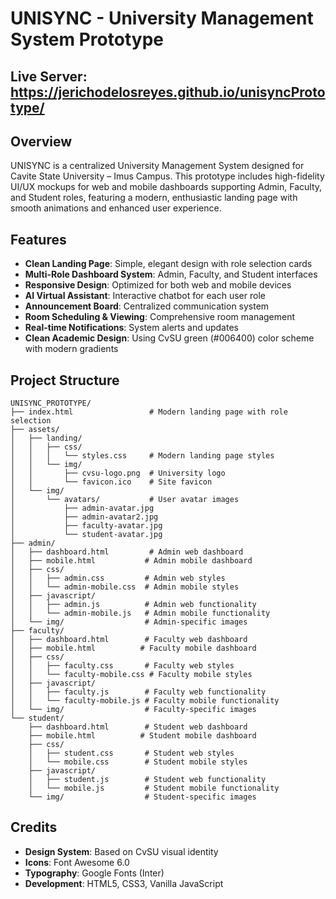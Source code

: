 # UNISYNC - University Management System Prototype

## Live Server: https://jerichodelosreyes.github.io/unisyncPrototype/

## Overview
UNISYNC is a centralized University Management System designed for Cavite State University – Imus Campus. This prototype includes high-fidelity UI/UX mockups for web and mobile dashboards supporting Admin, Faculty, and Student roles, featuring a modern, enthusiastic landing page with smooth animations and enhanced user experience.

## Features
- **Clean Landing Page**: Simple, elegant design with role selection cards
- **Multi-Role Dashboard System**: Admin, Faculty, and Student interfaces
- **Responsive Design**: Optimized for both web and mobile devices
- **AI Virtual Assistant**: Interactive chatbot for each user role
- **Announcement Board**: Centralized communication system
- **Room Scheduling & Viewing**: Comprehensive room management
- **Real-time Notifications**: System alerts and updates
- **Clean Academic Design**: Using CvSU green (#006400) color scheme with modern gradients

## Project Structure
```
UNISYNC_PROTOTYPE/
├── index.html                 # Modern landing page with role selection
├── assets/
│   ├── landing/
│   │   ├── css/
│   │   │   └── styles.css     # Modern landing page styles
│   │   └── img/
│   │       ├── cvsu-logo.png  # University logo
│   │       └── favicon.ico    # Site favicon
│   └── img/
│       └── avatars/           # User avatar images
│           ├── admin-avatar.jpg
│           ├── admin-avatar2.jpg
│           ├── faculty-avatar.jpg
│           └── student-avatar.jpg
├── admin/
│   ├── dashboard.html         # Admin web dashboard
│   ├── mobile.html           # Admin mobile dashboard
│   ├── css/
│   │   ├── admin.css         # Admin web styles
│   │   └── admin-mobile.css  # Admin mobile styles
│   ├── javascript/
│   │   ├── admin.js          # Admin web functionality
│   │   └── admin-mobile.js   # Admin mobile functionality
│   └── img/                  # Admin-specific images
├── faculty/
│   ├── dashboard.html        # Faculty web dashboard
│   ├── mobile.html          # Faculty mobile dashboard
│   ├── css/
│   │   ├── faculty.css       # Faculty web styles
│   │   └── faculty-mobile.css # Faculty mobile styles
│   ├── javascript/
│   │   ├── faculty.js        # Faculty web functionality
│   │   └── faculty-mobile.js # Faculty mobile functionality
│   └── img/                  # Faculty-specific images
└── student/
    ├── dashboard.html        # Student web dashboard
    ├── mobile.html          # Student mobile dashboard
    ├── css/
    │   ├── student.css       # Student web styles
    │   └── mobile.css        # Student mobile styles
    ├── javascript/
    │   ├── student.js        # Student web functionality
    │   └── mobile.js         # Student mobile functionality
    └── img/                  # Student-specific images
```
## Credits
- **Design System**: Based on CvSU visual identity
- **Icons**: Font Awesome 6.0
- **Typography**: Google Fonts (Inter)
- **Development**: HTML5, CSS3, Vanilla JavaScript
